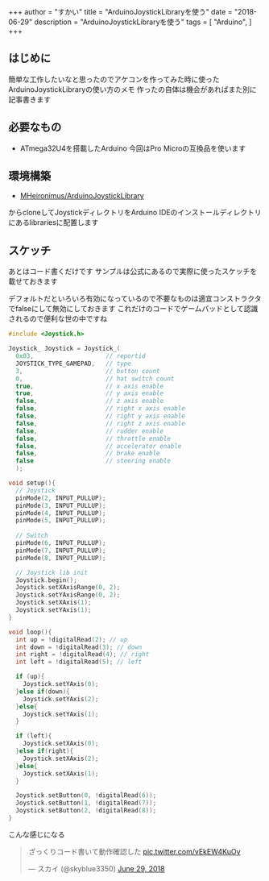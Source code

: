 +++
author = "すかい"
title = "ArduinoJoystickLibraryを使う"
date = "2018-06-29"
description = "ArduinoJoystickLibraryを使う"
tags = [
    "Arduino",
]
+++

## はじめに

簡単な工作したいなと思ったのでアケコンを作ってみた時に使ったArduinoJoystickLibraryの使い方のメモ
作ったの自体は機会があればまた別に記事書きます

## 必要なもの

- ATmega32U4を搭載したArduino
  今回はPro Microの互換品を使います

## 環境構築

- [MHeironimus/ArduinoJoystickLibrary](https://github.com/MHeironimus/ArduinoJoystickLibrary)

からcloneしてJoystickディレクトリをArduino IDEのインストールディレクトリにあるlibrariesに配置します

## スケッチ

あとはコード書くだけです
サンプルは公式にあるので実際に使ったスケッチを載せておきます

デフォルトだといろいろ有効になっているので不要なものは適宜コンストラクタでfalseにして無効にしておきます
これだけのコードでゲームパッドとして認識されるので便利な世の中ですね

```c
#include <Joystick.h>

Joystick_ Joystick = Joystick_(
  0x03,                    // reportid
  JOYSTICK_TYPE_GAMEPAD,   // type
  3,                       // button count
  0,                       // hat switch count
  true,                    // x axis enable
  true,                    // y axis enable
  false,                   // z axis enable
  false,                   // right x axis enable
  false,                   // right y axis enable
  false,                   // right z axis enable
  false,                   // rudder enable
  false,                   // throttle enable
  false,                   // accelerator enable
  false,                   // brake enable
  false                    // steering enable
  );

void setup(){
  // Joystick
  pinMode(2, INPUT_PULLUP);
  pinMode(3, INPUT_PULLUP);
  pinMode(4, INPUT_PULLUP);
  pinMode(5, INPUT_PULLUP);
  
  // Switch
  pinMode(6, INPUT_PULLUP);
  pinMode(7, INPUT_PULLUP);
  pinMode(8, INPUT_PULLUP);

  // Joystick lib init
  Joystick.begin();
  Joystick.setXAxisRange(0, 2);
  Joystick.setYAxisRange(0, 2);
  Joystick.setXAxis(1);
  Joystick.setYAxis(1);
}

void loop(){
  int up = !digitalRead(2); // up
  int down = !digitalRead(3); // down
  int right = !digitalRead(4); // right
  int left = !digitalRead(5); // left

  if (up){
    Joystick.setYAxis(0);
  }else if(down){
    Joystick.setYAxis(2);
  }else{
    Joystick.setYAxis(1);
  }

  if (left){
    Joystick.setXAxis(0);
  }else if(right){
    Joystick.setXAxis(2);
  }else{
    Joystick.setXAxis(1);
  }

  Joystick.setButton(0, !digitalRead(6));
  Joystick.setButton(1, !digitalRead(7));
  Joystick.setButton(2, !digitalRead(8));
}
```

こんな感じになる

<blockquote class="twitter-tweet"><p lang="ja" dir="ltr">ざっくりコード書いて動作確認した <a href="https://t.co/vEkEW4KuOy">pic.twitter.com/vEkEW4KuOy</a></p>&mdash; スカイ (@skyblue3350) <a href="https://twitter.com/skyblue3350/status/1012600876609908737?ref_src=twsrc%5Etfw">June 29, 2018</a></blockquote> <script async src="https://platform.twitter.com/widgets.js" charset="utf-8"></script>
